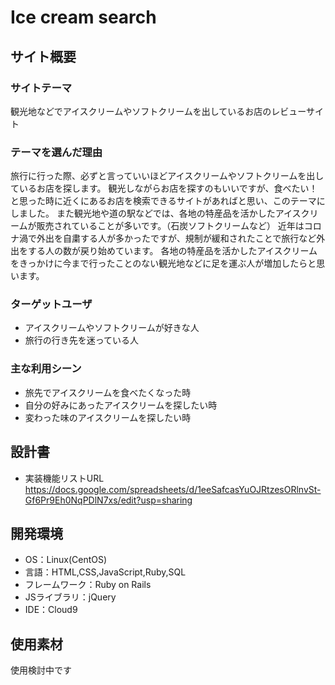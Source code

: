 # Ice cream search

## サイト概要
### サイトテーマ
  観光地などでアイスクリームやソフトクリームを出しているお店のレビューサイト

### テーマを選んだ理由
旅行に行った際、必ずと言っていいほどアイスクリームやソフトクリームを出しているお店を探します。
観光しながらお店を探すのもいいですが、食べたい！と思った時に近くにあるお店を検索できるサイトがあればと思い、このテーマにしました。
また観光地や道の駅などでは、各地の特産品を活かしたアイスクリームが販売されていることが多いです。（石炭ソフトクリームなど）
近年はコロナ渦で外出を自粛する人が多かったですが、規制が緩和されたことで旅行など外出をする人の数が戻り始めています。
各地の特産品を活かしたアイスクリームをきっかけに今まで行ったことのない観光地などに足を運ぶ人が増加したらと思います。

### ターゲットユーザ
- アイスクリームやソフトクリームが好きな人
- 旅行の行き先を迷っている人


### 主な利用シーン
- 旅先でアイスクリームを食べたくなった時
- 自分の好みにあったアイスクリームを探したい時
- 変わった味のアイスクリームを探したい時

## 設計書
- 実装機能リストURL
  https://docs.google.com/spreadsheets/d/1eeSafcasYuOJRtzesORlnvSt-Gf6Pr9Eh0NqPDlN7xs/edit?usp=sharing

## 開発環境
- OS：Linux(CentOS)
- 言語：HTML,CSS,JavaScript,Ruby,SQL
- フレームワーク：Ruby on Rails
- JSライブラリ：jQuery
- IDE：Cloud9

## 使用素材
  使用検討中です
